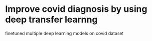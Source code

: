 # Improve covid diagnosis by using deep transfer learnng
finetuned multiple deep learning models on covid dataset
